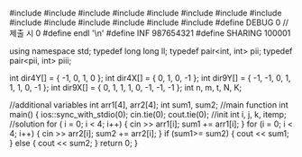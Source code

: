 #include <iostream>
#include <algorithm>
#include <iterator>
#include <vector>
#include <string>
#include <cstring>
#include <queue>
#include <list>
#include <set>
#include <stack>
#include <deque>
#include <tuple>
#include <sstream>
#include <cmath>
#define DEBUG 0 //제출 시 0
#define endl    '\n'
#define INF 987654321
#define SHARING 100001

using namespace std;
typedef long long ll;
typedef pair<int, int> pii;
typedef pair<pii, int> piii;

int dir4Y[] = { -1, 0, 1, 0 };
int dir4X[] = { 0, 1, 0, -1 };
int dir9Y[] = { -1, -1, 0, 1, 1, 1, 0, -1 };
int dir9X[] = { 0, 1, 1, 1, 0, -1, -1, -1 };
int n, m, t, N, K;

//additional variables
int arr1[4], arr2[4];
int sum1, sum2;
//main function
int main() {
	ios::sync_with_stdio(0); cin.tie(0); cout.tie(0);
	//init
	int i, j, k, itemp;
	//solution
	for ( i = 0; i < 4; i++)
	{
		cin >> arr1[i];
		sum1 += arr1[i];
	}
	for (i = 0; i < 4; i++)
	{
		cin >> arr2[i];
		sum2 += arr2[i];
	}
	if (sum1>= sum2)
	{
		cout << sum1;
	}
	else
	{
		cout << sum2;
	}
	return 0;
}
